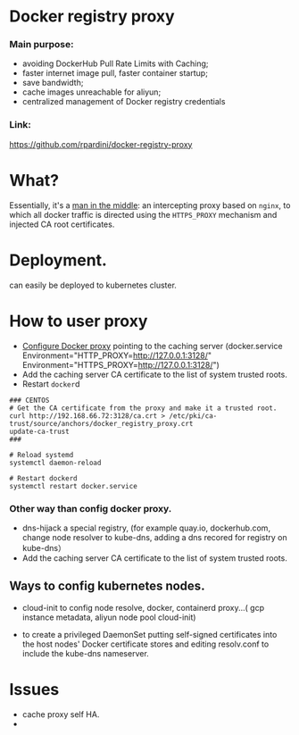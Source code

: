 # Docker registry proxy

### Main purpose:

*   avoiding DockerHub Pull Rate Limits with Caching;
*   faster internet image pull, faster container startup;
*   save bandwidth;
*   cache images unreachable for aliyun;
*   centralized management of Docker registry credentials

### Link:

<https://github.com/rpardini/docker-registry-proxy>

# What?

Essentially, it's a [man in the middle](https://en.wikipedia.org/wiki/Man-in-the-middle_attack): an intercepting proxy based on `nginx`, to which all docker traffic is directed using the `HTTPS_PROXY` mechanism and injected CA root certificates.



# Deployment.

can easily be deployed to kubernetes  cluster.



# How to user proxy

*   [Configure Docker proxy](https://docs.docker.com/config/daemon/systemd/#httphttps-proxy) pointing to the caching server  (docker.service  Environment="HTTP\_PROXY=<http://127.0.0.1:3128/>" Environment="HTTPS\_PROXY=<http://127.0.0.1:3128/>")
*   Add the caching server CA certificate to the list of system trusted roots.
*   Restart `docker`d

<!---->

    ### CENTOS
    # Get the CA certificate from the proxy and make it a trusted root.
    curl http://192.168.66.72:3128/ca.crt > /etc/pki/ca-trust/source/anchors/docker_registry_proxy.crt
    update-ca-trust
    ###

    # Reload systemd
    systemctl daemon-reload

    # Restart dockerd
    systemctl restart docker.service



### Other way than config docker proxy.

*   dns-hijack a special registry, (for example quay.io, dockerhub.com, change node resolver to kube-dns, adding a dns recored for registry on kube-dns）
*   Add the caching server CA certificate to the list of system trusted roots.



## Ways to config kubernetes nodes.

*   cloud-init to config node resolve, docker, containerd proxy...( gcp instance metadata, aliyun node pool cloud-init)


*   to create a privileged DaemonSet putting self-signed certificates into the host nodes' Docker certificate stores and editing resolv.conf to include the kube-dns nameserver.

# Issues

*   cache proxy self HA.
*




